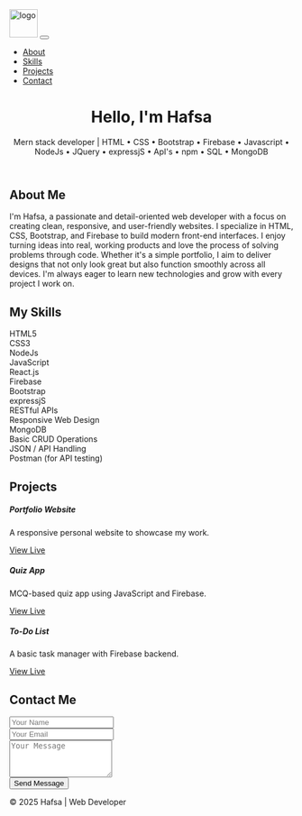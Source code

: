 <!DOCTYPE html>
<html lang="en">
<head>
  <meta charset="UTF-8" />
  <meta name="viewport" content="width=device-width, initial-scale=1.0" />
  <title>Hafsa's Portfolio</title>
  <link href="https://cdn.jsdelivr.net/npm/bootstrap@5.3.3/dist/css/bootstrap.min.css" rel="stylesheet" />
  <link rel="stylesheet" href="css/style.css" />
</head>
<body>

  <!-- Navbar -->
  <nav class="navbar navbar-expand-lg navbar-dark bg-dark fixed-top">
    <div class="container">
      <a class="navbar-brand" href="#"><img src="assets/images/Hafsa-designstyle-sharks-m.png" alt="logo" width="50" height="50" class="img-fluid"></a>
      <button class="navbar-toggler" type="button" data-bs-toggle="collapse" data-bs-target="#navMenu">
        <span class="navbar-toggler-icon"></span>
      </button>
      <div class="collapse navbar-collapse" id="navMenu">
        <ul class="navbar-nav ms-auto">
          <li class="nav-item"><a class="nav-link" href="#about">About</a></li>
          <li class="nav-item"><a class="nav-link" href="#skills">Skills</a></li>
          <li class="nav-item"><a class="nav-link" href="#projects">Projects</a></li>
          <li class="nav-item"><a class="nav-link" href="#contact">Contact</a></li>
        </ul>
      </div>
    </div>
  </nav>

  <!-- Hero Section -->
  <header class="hero d-flex align-items-center" id="home">
    <div class="container text-center text-white">
      <h1>Hello, I'm Hafsa</h1>
      <p>Mern stack developer | HTML • CSS • Bootstrap • Firebase • Javascript  • NodeJs • JQuery • expressjS • ApI's • npm • SQL • MongoDB</p>
    </div>
  </header>

  <!-- About -->
  <section id="about" class="py-5">
    <div class="container text-center">
      <h2>About Me</h2>
      <p>I'm Hafsa, a passionate and detail-oriented web developer with a focus on creating clean, responsive, and user-friendly websites. I specialize in HTML, CSS, Bootstrap, and Firebase to build modern front-end interfaces. I enjoy turning ideas into real, working products and love the process of solving problems through code. Whether it's a simple portfolio, I aim to deliver designs that not only look great but also function smoothly across all devices. I'm always eager to learn new technologies and grow with every project I work on.</p>
    </div>
  </section>

  <!-- Skills -->
  <section id="skills" class="bg-light py-5">
    <div class="container text-center">
      <h2>My Skills</h2>
      <div class="row mt-4">
        <div class="col-md-3">HTML5</div>
        <div class="col-md-3">CSS3</div>
        <div class="col-md-3">NodeJs</div>
        <div class="col-md-3">JavaScript</div>
        <div class="col-md-3">React.js</div>
        <div class="col-md-3">Firebase</div>
        <div class="col-md-3">Bootstrap</div>
        <div class="col-md-3">expressjS</div>
        <div class="col-md-3">RESTful APIs</div>
        <div class="col-md-3">Responsive Web Design</div>
        <div class="col-md-3">MongoDB </div>
        <div class="col-md-3">Basic CRUD Operations</div>
        <div class="col-md-3">JSON / API Handling</div>
        <div class="col-md-3">Postman (for API testing)</div>
      </div>
    </div>
  </section>

  <!-- Projects -->
  <section id="projects" class="py-5">
    <div class="container text-center">
      <h2>Projects</h2>
      <div class="row mt-4">
        <div class="col-md-4 mb-4">
          <div class="card h-100">
            <div class="card-body">
              <h5 class="card-title">Portfolio Website</h5>
              <p class="card-text">A responsive personal website to showcase my work.</p>
              <a href="#" class="btn btn-primary">View Live</a>
            </div>
          </div>
        </div>
        <div class="col-md-4 mb-4">
          <div class="card h-100">
            <div class="card-body">
              <h5 class="card-title">Quiz App</h5>
              <p class="card-text">MCQ-based quiz app using JavaScript and Firebase.</p>
              <a href="#" class="btn btn-primary">View Live</a>
            </div>
          </div>
        </div>
        <div class="col-md-4 mb-4">
          <div class="card h-100">
            <div class="card-body">
              <h5 class="card-title">To-Do List</h5>
              <p class="card-text">A basic task manager with Firebase backend.</p>
              <a href="#" class="btn btn-primary">View Live</a>
            </div>
          </div>
        </div>
      </div>
    </div>
  </section>

  <!-- Contact -->
  <section id="contact" class="bg-light py-5">
    <div class="container text-center">
      <h2>Contact Me</h2>
      <form class="mt-4 mx-auto" style="max-width: 600px;">
        <div class="mb-3">
          <input type="text" class="form-control" placeholder="Your Name" required>
        </div>
        <div class="mb-3">
          <input type="email" class="form-control" placeholder="Your Email" required>
        </div>
        <div class="mb-3">
          <textarea class="form-control" rows="4" placeholder="Your Message" required></textarea>
        </div>
        <button type="submit" class="btn btn-dark">Send Message</button>
      </form>
    </div>
  </section>

  <!-- Footer -->
  <footer class="text-center text-white bg-dark py-3">  
    <p class="mb-0">© 2025 Hafsa | Web Developer</p>
  </footer>

  <script src="https://cdn.jsdelivr.net/npm/bootstrap@5.3.3/dist/js/bootstrap.bundle.min.js"></script>
</body>
</html> 

